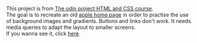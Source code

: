 This project is from [The odin project HTML and CSS course](https://www.theodinproject.com/paths/full-stack-ruby-on-rails/courses/html-and-css/lessons/building-with-backgrounds-and-gradients).
<br>
The goal is to recreate an old [apple home page](https://web.archive.org/web/20140228164946/http://www.apple.com/) in order to practise the use of background images and gradients. Buttons and links don't work. It needs media queries to adapt the layout to smaller screens.
<br>
If you wanna see it, click [here](https://jnfussion.github.io/old-apple-home-page/).
